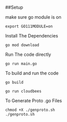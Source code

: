 ##Setup

make sure go module is on

```export GO111MODULE=on```

Install The Dependencies

```go mod download```

Run The code directly

```go run main.go```

To build and run the code

```
go build

go run cloudbees

```

To Generate Proto .go Files

```
chmod +X ./genproto.sh
./genproto.sh

```
